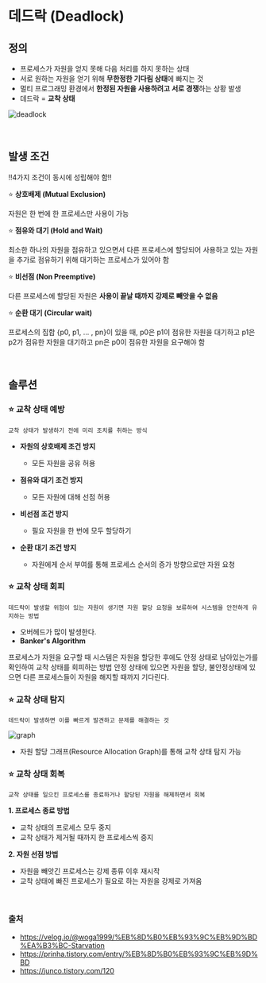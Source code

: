 # 데드락 (Deadlock)

## **정의**
 - 프로세스가 자원을 얻지 못해 다음 처리를 하지 못하는 상태
- 서로 원하는 자원을 얻기 위해 **무한정한 기다림 상태**에 빠지는 것 
- 멀티 프로그래밍 환경에서 **한정된 자원을 사용하려고 서로 경쟁**하는 상황 발생 
- 데드락 = **교착 상태**

![deadlock](https://user-images.githubusercontent.com/63101648/126871084-88375fe7-c948-4392-ad86-eb8970303f02.png)


<br>
  
## **발생 조건** 
‼4가지 조건이 동시에 성립해야 함‼

⭐ **상호배제 (Mutual Exclusion)**

자원은 한 번에 한 프로세스만 사용이 가능

⭐ **점유와 대기 (Hold and Wait)**

최소한 하나의 자원을 점유하고 있으면서 다른 프로세스에 할당되어 사용하고 있는 자원을 추가로 점유하기 위해 대기하는 프로세스가 있어야 함

⭐ **비선점 (Non Preemptive)**

다른 프로세스에 할당된 자원은 **사용이 끝날 때까지 강제로 빼앗을 수 없음** 

⭐ **순환 대기 (Circular wait)**

프로세스의 집합 {p0, p1, ... , pn}이 있을 때, p0은 p1이 점유한 자원을 대기하고 p1은 p2가 점유한 자원을 대기하고 pn은 p0이 점유한 자원을 요구해야 함  

<br>

## **솔루션**
### ⭐ **교착 상태 예방**

`교착 상태가 발생하기 전에 미리 조치를 취하는 방식`
- **자원의 상호배제 조건 방지**

  - 모든 자원을 공유 허용 
- **점유와 대기 조건 방지**
  - 모든 자원에 대해 선점 허용
- **비선점 조건 방지**
  - 필요 자원을 한 번에 모두 할당하기
- **순환 대기 조건 방지**
  - 자원에게 순서 부여를 통해 프로세스 순서의 증가 방향으로만 자원 요청 
 
### ⭐ **교착 상태 회피**
`데드락이 발생할 위험이 있는 자원이 생기면 자원 할당 요청을 보류하여 시스템을 안전하게 유지하는 방법`
- 오버헤드가 많이 발생한다.
- **Banker's Algorithm**

프로세스가 자원을 요구할 때 시스템은 자원을 할당한 후에도 안정 상태로 남아있는가를 확인하여 교착 상태를 회피하는 방법
안정 상태에 있으면 자원을 할당, 불안정상태에 있으면 다른 프로세스들이 자원을 해지할 때까지 기다린다. 


### ⭐ **교착 상태 탐지**
`데드락이 발생하면 이를 빠르게 발견하고 문제를 해결하는 것`

![graph](https://user-images.githubusercontent.com/63101648/126871724-4547e5c8-571c-4151-8b44-ed6c1b9c89f4.jpeg)


- 자원 할당 그래프(Resource Allocation Graph)를 통해 교착 상태 탐지 가능


### ⭐ **교착 상태 회복**

`교착 상태를 일으킨 프로세스를 종료하거나 할당된 자원을 해제하면서 회복`

**1. 프로세스 종료 방법**
- 교착 상태의 프로세스 모두 중지
- 교착 상태가 제거될 때까지 한 프로세스씩 중지

**2. 자원 선점 방법**
- 자원을 빼앗긴 프로세스는 강제 종류 이후 재시작
- 교착 상태에 빠진 프로세스가 필요로 하는 자원을 강제로 가져옴 

<br>

### 출처
 - https://velog.io/@woga1999/%EB%8D%B0%EB%93%9C%EB%9D%BD%EA%B3%BC-Starvation
 - https://prinha.tistory.com/entry/%EB%8D%B0%EB%93%9C%EB%9D%BD
 - https://junco.tistory.com/120
